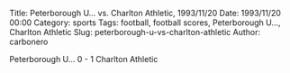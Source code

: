 Title: Peterborough U… vs. Charlton Athletic, 1993/11/20
Date: 1993/11/20 00:00
Category: sports
Tags: football, football scores, Peterborough U…, Charlton Athletic
Slug: peterborough-u-vs-charlton-athletic
Author: carbonero


Peterborough U… 0 - 1 Charlton Athletic
